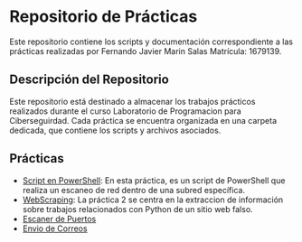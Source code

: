 # Repositorio de Prácticas

Este repositorio contiene los scripts y documentación correspondiente a las prácticas realizadas por Fernando Javier Marin Salas Matrícula: 1679139.

## Descripción del Repositorio

Este repositorio está destinado a almacenar los trabajos prácticos realizados durante el curso Laboratorio de Programacion para Ciberseguirdad. Cada práctica se encuentra organizada en una carpeta dedicada, que contiene los scripts y archivos asociados.

## Prácticas

- [Script en PowerShell](Practica1.md): En esta práctica, es un script de PowerShell que realiza un escaneo de red dentro de una subred específica.
- [WebScraping](Practica2.md): La práctica 2 se centra en la extraccion de  información sobre trabajos relacionados con Python de un sitio web falso.
- [Escaner de Puertos](practica3/README.md)
- [Envio de Correos](Practica4/README.md)
